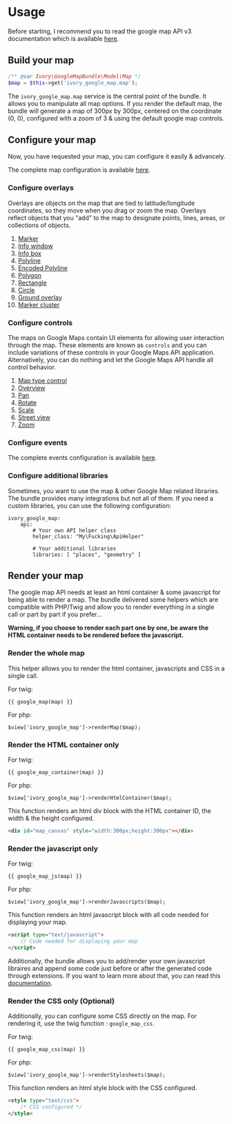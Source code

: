 # Usage

Before starting, I recommend you to read the google map API v3 documentation which is available
[here](http://code.google.com/apis/maps/documentation/javascript/reference.html).

## Build your map

``` php
/** @var Ivory\GoogleMapBundle\Model\Map */
$map = $this->get('ivory_google_map.map');
```

The ``ivory_google_map.map`` service is the central point of the bundle. It allows you to manipulate all map options.
If you render the default map, the bundle will generate a map of 300px by 300px, centered on the coordinate (0, 0),
configured with a zoom of 3 & using the default google map controls.

## Configure your map

Now, you have requested your map, you can configure it easily & advancely.

The complete map configuration is available
[here](http://github.com/egeloen/IvoryGoogleMapBundle/blob/master/Resources/doc/usage/map.md).

### Configure overlays

Overlays are objects on the map that are tied to latitude/longitude coordinates, so they move when you drag or zoom
the map. Overlays reflect objects that you "add" to the map to designate points, lines, areas, or collections of
objects.

 1.  [Marker](http://github.com/egeloen/IvoryGoogleMapBundle/blob/master/Resources/doc/usage/overlays/marker.md)
 2.  [Info window](http://github.com/egeloen/IvoryGoogleMapBundle/blob/master/Resources/doc/usage/overlays/info_window.md)
 3.  [Info box](http://github.com/egeloen/IvoryGoogleMapBundle/blob/master/Resources/doc/usage/overlays/info_box.md)
 4.  [Polyline](http://github.com/egeloen/IvoryGoogleMapBundle/blob/master/Resources/doc/usage/overlays/polyline.md)
 5.  [Encoded Polyline](http://github.com/egeloen/IvoryGoogleMapBundle/blob/master/Resources/doc/usage/overlays/encoded_polyline.md)
 6.  [Polygon](http://github.com/egeloen/IvoryGoogleMapBundle/blob/master/Resources/doc/usage/overlays/polygon.md)
 7.  [Rectangle](http://github.com/egeloen/IvoryGoogleMapBundle/blob/master/Resources/doc/usage/overlays/rectangle.md)
 8.  [Circle](http://github.com/egeloen/IvoryGoogleMapBundle/blob/master/Resources/doc/usage/overlays/circle.md)
 9.  [Ground overlay](http://github.com/egeloen/IvoryGoogleMapBundle/blob/master/Resources/doc/usage/overlays/ground_overlay.md)
 10. [Marker cluster](http://github.com/egeloen/IvoryGoogleMapBundle/blob/master/Resources/doc/usage/overlays/marker_cluster.md)

### Configure controls

The maps on Google Maps contain UI elements for allowing user interaction through the map. These elements are known
as ``controls`` and you can include variations of these controls in your Google Maps API application. Alternatively,
you can do nothing and let the Google Maps API handle all control behavior.

 1. [Map type control](http://github.com/egeloen/IvoryGoogleMapBundle/blob/master/Resources/doc/usage/controls/map_type.md)
 2. [Overview](http://github.com/egeloen/IvoryGoogleMapBundle/blob/master/Resources/doc/usage/controls/overview.md)
 3. [Pan](http://github.com/egeloen/IvoryGoogleMapBundle/blob/master/Resources/doc/usage/controls/pan.md)
 4. [Rotate](http://github.com/egeloen/IvoryGoogleMapBundle/blob/master/Resources/doc/usage/controls/rotate.md)
 5. [Scale](http://github.com/egeloen/IvoryGoogleMapBundle/blob/master/Resources/doc/usage/controls/scale.md)
 6. [Street view](http://github.com/egeloen/IvoryGoogleMapBundle/blob/master/Resources/doc/usage/controls/street_view.md)
 7. [Zoom](http://github.com/egeloen/IvoryGoogleMapBundle/blob/master/Resources/doc/usage/controls/zoom.md)

### Configure events

The complete events configuration is available
[here](http://github.com/egeloen/IvoryGoogleMapBundle/blob/master/Resources/doc/usage/events.md).

### Configure additional libraries

Sometimes, you want to use the map & other Google Map related libraries. The bundle provides many integrations but not
all of them. If you need a custom libraries, you can use the following configuration:

```
ivory_google_map:
    api:
        # Your own API helper class
        helper_class: "My\Fucking\ApiHelper"

        # Your additional libraries
        libraries: [ "places", "geometry" ]
```

## Render your map

The google map API needs at least an html container & some javascript for being able to render a map. The bundle
delivered some helpers which are compatible with PHP/Twig and allow you to render everything in a single call or
part by part if you prefer...

**Warning, if you choose to render each part one by one, be aware the HTML container needs to be rendered before the
javascript.**

### Render the whole map

This helper allows you to render the html container, javascripts and CSS in a single call.

For twig:

```
{{ google_map(map) }}
```

For php:

```
$view['ivory_google_map']->renderMap($map);
```

### Render the HTML container only

For twig:

```
{{ google_map_container(map) }}
```

For php:

```
$view['ivory_google_map']->renderHtmlContainer($map);
```

This function renders an html div block with the HTML container ID, the width & the height configured.

``` html
<div id="map_canvas" style="width:300px;height:300px"></div>
```

### Render the javascript only

For twig:

```
{{ google_map_js(map) }}
```

For php:

```
$view['ivory_google_map']->renderJavascripts($map);
```

This function renders an html javascript block with all code needed for displaying your map.

``` html
<script type="text/javascript">
    // Code needed for displaying your map
</script>
```

Additionally, the bundle allows you to add/render your own javascript libraires and append some code just before or
after the generated code through extensions. If you want to learn more about that, you can read this
[documentation](http://github.com/egeloen/IvoryGoogleMapBundle/blob/master/Resources/doc/usage/helper/extension.md).

### Render the CSS only (Optional)

Additionally, you can configure some CSS directly on the map. For rendering it, use the twig function :
``google_map_css``.

For twig:

```
{{ google_map_css(map) }}
```

For php:

```
$view['ivory_google_map']->renderStylesheets($map);
```

This function renders an html style block with the CSS configured.

``` html
<style type="text/css">
    /* CSS configured */
</style>
```
